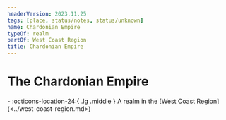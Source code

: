 ```yaml
---
headerVersion: 2023.11.25
tags: [place, status/notes, status/unknown]
name: Chardonian Empire
typeOf: realm
partOf: West Coast Region
title: Chardonian Empire
---
```

# The Chardonian Empire
<div class="grid cards ext-narrow-margin ext-one-column" markdown>
-    :octicons-location-24:{ .lg .middle } A realm in the [West Coast Region](<../west-coast-region.md>)  
</div>


